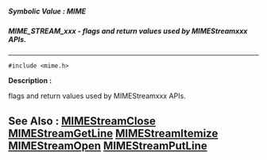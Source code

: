 ##### Symbolic Value : MIME
##### MIME_STREAM_xxx - flags and return values used by MIMEStreamxxx APIs.
---
```
#include <mime.h>
```
**Description :**

flags and return values used by MIMEStreamxxx APIs.

**See Also :**
[MIMEStreamClose](/domino-c-api-docs/reference/Func/MIMEStreamClose)
[MIMEStreamGetLine](/domino-c-api-docs/reference/Func/MIMEStreamGetLine)
[MIMEStreamItemize](/domino-c-api-docs/reference/Func/MIMEStreamItemize)
[MIMEStreamOpen](/domino-c-api-docs/reference/Func/MIMEStreamOpen)
[MIMEStreamPutLine](/domino-c-api-docs/reference/Func/MIMEStreamPutLine)
---
